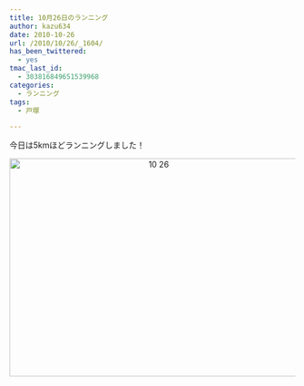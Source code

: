 ```yaml
---
title: 10月26日のランニング
author: kazu634
date: 2010-10-26
url: /2010/10/26/_1604/
has_been_twittered:
  - yes
tmac_last_id:
  - 303816849651539968
categories:
  - ランニング
tags:
  - 戸塚

---
```

今日は5kmほどランニングしました！

<p style="text-align: center;">
<a href="http://blog.kazu634.com/2010/10/26/10%e6%9c%8826%e6%97%a5%e3%81%ae%e3%83%a9%e3%83%b3%e3%83%8b%e3%83%b3%e3%82%b0/10-26/" onclick="__gaTracker('send', 'event', 'outbound-article', 'http://blog.kazu634.com/2010/10/26/10%e6%9c%8826%e6%97%a5%e3%81%ae%e3%83%a9%e3%83%b3%e3%83%8b%e3%83%b3%e3%82%b0/10-26/', '');" title='10 26'><img width="510" height="385" src="http://blog.kazu634.com/wp-content/uploads/2012/06/10-26.jpg" class="attachment-large aligncenter wp-image-827" alt="10 26" title="10 26" srcset="http://blog.kazu634.com/wp-content/uploads/2012/06/10-26-300x226.jpg 300w, http://blog.kazu634.com/wp-content/uploads/2012/06/10-26.jpg 735w" sizes="(max-width: 510px) 100vw, 510px" /></a>
</p>